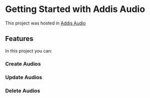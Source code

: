 # Getting Started with Addis Audio

This project was hosted in [Addis Audio](https://addis-audio.onrender.com)

## Features

In this project you can:

### Create Audios

### Update Audios

### Delete Audios
